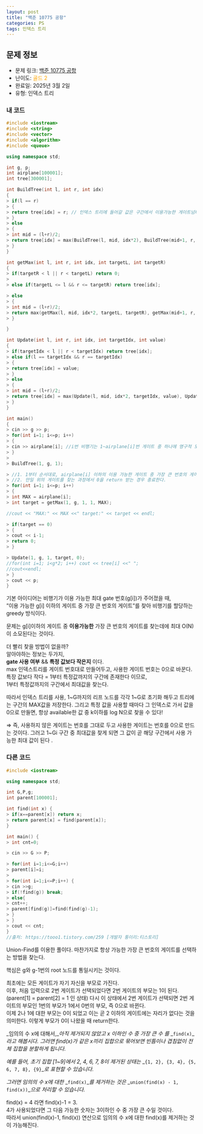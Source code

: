 ```yaml
---
layout: post
title: "백준 10775 공항"
categories: PS
tags: 인덱스 트리
---
```


## 문제 정보
- 문제 링크: [백준 10775 공항](https://www.acmicpc.net/problem/10775)
- 난이도: <span style="color:#FFA500">골드 2</span>
- 완료일: 2025년 3월 2일
- 유형: 인덱스 트리

### 내 코드

```C++
#include <iostream>
#include <string>
#include <vector>
#include <algorithm>
#include <queue>

using namespace std;

int g, p;
int airplane[100001];
int tree[300001];

int BuildTree(int l, int r, int idx)
{
> if(l == r)
> {
> return tree[idx] = r; // 인덱스 트리에 들어갈 값은 구간에서 이용가능한 게이트넘버 중 최대.
> }
> else
> {
> int mid = (l+r)/2;
> return tree[idx] = max(BuildTree(l, mid, idx*2), BuildTree(mid+1, r, idx*2+1));
> }
}

int getMax(int l, int r, int idx, int targetL, int targetR)
{
> if(targetR < l || r < targetL) return 0;
> 
> else if(targetL <= l && r <= targetR) return tree[idx];

> else
> {
> int mid = (l+r)/2;
> return max(getMax(l, mid, idx*2, targetL, targetR), getMax(mid+1, r, idx*2+1, targetL, targetR));
> }

}

int Update(int l, int r, int idx, int targetIdx, int value)
{
> if(targetIdx < l || r < targetIdx) return tree[idx];
> else if(l == targetIdx && r == targetIdx)
> {
> return tree[idx] = value;
> }
> else
> {
> int mid = (l+r)/2;
> return tree[idx] = max(Update(l, mid, idx*2, targetIdx, value), Update(mid+1, r, idx*2+1, targetIdx, value));
> }
}

int main()
{
> cin >> g >> p;
> for(int i=1; i<=p; i++)
> {
> cin >> airplane[i]; //i번 비행기는 1~airplane[i]번 게이트 중 하나에 영구적 도킹
> }
> 
> BuildTree(1, g, 1);

> //1. 1부터 순서대로, airplane[i] 이하의 이용 가능한 게이트 중 가장 큰 번호의 게이트를 0으로 만든다.
> //2. 만일 위의 게이트를 찾는 과정에서 0을 return 받는 경우 종료한다.
> for(int i=1; i<=p; i++)
> {
> int MAX = airplane[i];
> int target = getMax(1, g, 1, 1, MAX);

//cout << "MAX:" << MAX <<" target:" << target << endl;        

> if(target == 0)
> {
> cout << i-1;
> return 0;
> }

> Update(1, g, 1, target, 0);
//for(int i=1; i<g*2; i++) cout << tree[i] <<" ";
//cout<<endl;        
> }
> cout << p;
}
```

기본 아이디어는 비행기가 이용 가능한 최대 gate 번호(g[i])가 주어졌을 때,  
”이용 가능한 g[i] 이하의 게이트 중 가장 큰 번호의 게이트”를 찾아 비행기를 할당하는 greedy 방식이다.  

문제는 g[i]이하의 게이트 중 **이용가능한** 가장 큰 번호의 게이트를 찾는데에 최대 O(N)이 소모된다는 것이다.

더 빨리 찾을 방법이 없을까?   
알아야하는 정보는 두가지,   
**gate 사용 여부** && **특정 값보다 작은지** 이다.  
max 인덱스트리를 게이트 번호대로 만들어두고, 사용한 게이트 번호는 0으로 바꾼다.  
특장 값보다 작다 = 1부터 특정값까지의 구간에 존재한다 이므로,  
1부터 특정값까지의 구간에서 최대값을 찾는다.   

따라서 인덱스 트리를 사용, 1~G까지의 리프 노드를 각각 1~G로 초기화 해두고 트리에는 구간의 MAX값을 저장한다. 그리고 특정 값을 사용할 때마다 그 인덱스로 가서 값을 0으로 만들면, 항상 available한 값 중 k이하를 log N으로 찾을 수 있다!

⇒ 즉, 사용하지 않은 게이트는 번호를 그대로 두고 사용한 게이트는 번호를 0으로 만드는 것이다. 그러고 1~Gi 구간 중 최대값을 찾게 되면 그 값이 곧 해당 구간에서 사용 가능한 최대 값이 된다 . 

### 다른 코드

```C++
#include <iostream>

using namespace std;

int G,P,g;
int parent[100001];

int find(int x) {
> if(x==parent[x]) return x;
> return parent[x] = find(parent[x]);
}

int main() {
> int cnt=0;

> cin >> G >> P;

> for(int i=1;i<=G;i++)
> parent[i]=i;
> 
> for(int i=1;i<=P;i++) {
> cin >>g;
> if(!find(g)) break;
> else{
> cnt++;
> parent[find(g)]=find(find(g)-1);
> }
> }
> cout << cnt;
}
//출처: https://tooo1.tistory.com/259 [개발자 퉁이리:티스토리]
```

Union-Find를 이용한 풀이다. 마찬가지로 항상 가능한 가장 큰 번호의 게이트를 선택하는 방법을 찾는다.

핵심은 g와 g-1번의 root 노드를 통일시키는 것이다.

최초에는 모든 게이트가 자기 자신을 부모로 가진다.  
이후, 처음 입력으로 2번 게이트가 선택되었다면 2번 게이트의 부모는 1이 된다. (parent[1] = parent[2] = 1 인 상태) 다시 이 상태에서 2번 게이트가 선택되면 2번 게이트의 부모인 1번의 부모가 1에서 0번의 부모, 즉 0으로 바뀐다.   
이제 2나 1에 대한 부모는 0이 되었고 이는 곧 2 이하의 게이트에는 자리가 없다는 것을 의미한다. 이렇게 부모가 0이 나왔을 때 return한다.   

_임의의 수 x에 대해서,__아직 제거되지 않았고 x 이하인 수 중 가장 큰 수_ _를_ _`find(x)`__라고 해봅시다. 그러면 find(x)가 같은 x끼리 집합으로 묶어보면 빈틈이나 겹침없이 전체 집합을 분할하게 됩니다._

_예를 들어, 초기 집합 [1~9]에서 2, 4, 6, 7, 8이 제거된 상태는_ _`{1, 2}, {3, 4}, {5, 6, 7, 8}, {9}`__로 표현할 수 있습니다._

_그러면 임의의 수 x에 대한_ _`find(x)`__를 제거하는 것은_ _`union(find(x) - 1, find(x))`__으로 처리할 수 있습니다._

find(x) = 4 라면 find(x)-1 = 3.   
4가 사용되었다면 그 다음 가능한 숫자는 3이하인 수 중 가장 큰 수일 것이다.   
따라서 union(find(x)-1, find(x)) 연산으로 임의의 수 x에 대한 find(x)를 제거하는 것이 가능해진다.  

